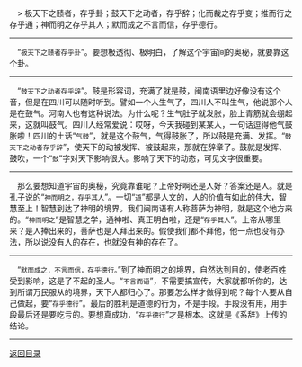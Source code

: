 &emsp;> 极天下之赜者，存乎卦；鼓天下之动者，存乎辞；化而裁之存乎变；推而行之存乎通；神而明之存乎其人；默而成之不言而信，存乎德行。
___
&emsp;“``极天下之赜者存乎卦``”。要想极透彻、极明白，了解这个宇宙间的奥秘，就要靠这个卦。
___
&emsp;“``鼓天下之动者存乎辞``”。鼓是形容词，充满了就是鼓，闽南语里边好像没有这个音，但是在四川可以随时听到。譬如一个人生气了，四川人不叫生气，他说那个人是在鼓气。河南人也有这种说法。为什么呢？生气肚子就发胀，脸上青筋就会绷起来，这就叫鼓气。四川人经常爱说：哎呀，今天我碰到某某人，一句话逗得他气鼓胀啦！四川的土话“``气鼓``”，就是这个鼓气，气得鼓胀了，所以鼓是充满、发挥。“``鼓天下之动者存乎辞``”，使天下的动被发挥、被鼓起来，那就在辞章了。鼓就是发挥、鼓吹，一个“``鼓``”字对天下影响很大。影响了天下的动态，可见文字很重要。
___
&emsp;那么要想知道宇宙的奥秘，究竟靠谁呢？上帝好啊还是人好？答案还是人。就是孔子说的“``神而明之，存乎其人``”。一切“``道``”都是人文的，人的价值有如此的伟大，智慧至上！智慧到达了神明的境界。我们闽南语有人称菩萨为神明，就是这个地方来的。“``神而明之``”是智慧之学，通神啦、真正明白啦，还是“``存乎其人``”。上帝从哪里来？是人捧出来的，菩萨也是人拜出来的。假使我们都不拜他，他一点也没有办法，所以说没有人的存在，也就没有神的存在了。
___
&emsp;“``默而成之，不言而信，存乎德行。``”到了神而明之的境界，自然达到目的，使老百姓受到影响，这是了不起的圣人。“``不言而语``”，不需要搞宣传，大家就都听你的，达到所谓万民服从的境界，天下人都归心了。那要怎么样才做得到呢？每个人要从自己做起，要“``存乎德行``”。最后的胜利是道德的行为，不是手段。手段没有用，用手段最后还是要吃亏的。要想真成功，“``存乎德行``”才是根本。这就是《系辞》上传的结论。
___
[返回目录](../../master/README.md#目录)